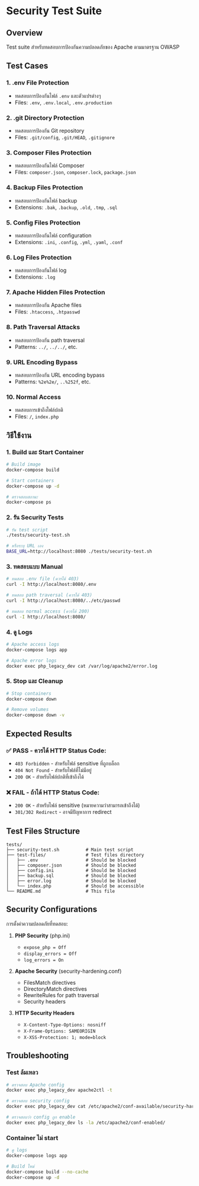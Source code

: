 # Security Test Suite

## Overview
Test suite สำหรับทดสอบการป้องกันความปลอดภัยของ Apache ตามมาตรฐาน OWASP

## Test Cases

### 1. .env File Protection
- ทดสอบการป้องกันไฟล์ `.env` และตัวแปรต่างๆ
- Files: `.env`, `.env.local`, `.env.production`

### 2. .git Directory Protection
- ทดสอบการป้องกัน Git repository
- Files: `.git/config`, `.git/HEAD`, `.gitignore`

### 3. Composer Files Protection
- ทดสอบการป้องกันไฟล์ Composer
- Files: `composer.json`, `composer.lock`, `package.json`

### 4. Backup Files Protection
- ทดสอบการป้องกันไฟล์ backup
- Extensions: `.bak`, `.backup`, `.old`, `.tmp`, `.sql`

### 5. Config Files Protection
- ทดสอบการป้องกันไฟล์ configuration
- Extensions: `.ini`, `.config`, `.yml`, `.yaml`, `.conf`

### 6. Log Files Protection
- ทดสอบการป้องกันไฟล์ log
- Extensions: `.log`

### 7. Apache Hidden Files Protection
- ทดสอบการป้องกัน Apache files
- Files: `.htaccess`, `.htpasswd`

### 8. Path Traversal Attacks
- ทดสอบการป้องกัน path traversal
- Patterns: `../`, `../../`, etc.

### 9. URL Encoding Bypass
- ทดสอบการป้องกัน URL encoding bypass
- Patterns: `%2e%2e/`, `..%252f`, etc.

### 10. Normal Access
- ทดสอบการเข้าถึงไฟล์ปกติ
- Files: `/`, `index.php`

## วิธีใช้งาน

### 1. Build และ Start Container
```bash
# Build image
docker-compose build

# Start containers
docker-compose up -d

# ตรวจสอบสถานะ
docker-compose ps
```

### 2. รัน Security Tests
```bash
# รัน test script
./tests/security-test.sh

# หรือระบุ URL เอง
BASE_URL=http://localhost:8080 ./tests/security-test.sh
```

### 3. ทดสอบแบบ Manual
```bash
# ทดสอบ .env file (ควรได้ 403)
curl -I http://localhost:8080/.env

# ทดสอบ path traversal (ควรได้ 403)
curl -I http://localhost:8080/../etc/passwd

# ทดสอบ normal access (ควรได้ 200)
curl -I http://localhost:8080/
```

### 4. ดู Logs
```bash
# Apache access logs
docker-compose logs app

# Apache error logs
docker exec php_legacy_dev cat /var/log/apache2/error.log
```

### 5. Stop และ Cleanup
```bash
# Stop containers
docker-compose down

# Remove volumes
docker-compose down -v
```

## Expected Results

### ✅ PASS - ควรได้ HTTP Status Code:
- `403 Forbidden` - สำหรับไฟล์ sensitive ที่ถูกบล็อก
- `404 Not Found` - สำหรับไฟล์ที่ไม่มีอยู่
- `200 OK` - สำหรับไฟล์ปกติที่เข้าถึงได้

### ❌ FAIL - ถ้าได้ HTTP Status Code:
- `200 OK` - สำหรับไฟล์ sensitive (หมายความว่าสามารถเข้าถึงได้)
- `301/302 Redirect` - อาจมีปัญหาการ redirect

## Test Files Structure
```
tests/
├── security-test.sh          # Main test script
├── test-files/               # Test files directory
│   ├── .env                  # Should be blocked
│   ├── composer.json         # Should be blocked
│   ├── config.ini            # Should be blocked
│   ├── backup.sql            # Should be blocked
│   ├── error.log             # Should be blocked
│   └── index.php             # Should be accessible
└── README.md                 # This file
```

## Security Configurations

การตั้งค่าความปลอดภัยที่ทดสอบ:

1. **PHP Security** (php.ini)
   - `expose_php = Off`
   - `display_errors = Off`
   - `log_errors = On`

2. **Apache Security** (security-hardening.conf)
   - FilesMatch directives
   - DirectoryMatch directives
   - RewriteRules for path traversal
   - Security headers

3. **HTTP Security Headers**
   - `X-Content-Type-Options: nosniff`
   - `X-Frame-Options: SAMEORIGIN`
   - `X-XSS-Protection: 1; mode=block`

## Troubleshooting

### Test ล้มเหลว
```bash
# ตรวจสอบ Apache config
docker exec php_legacy_dev apache2ctl -t

# ตรวจสอบ security config
docker exec php_legacy_dev cat /etc/apache2/conf-available/security-hardening.conf

# ตรวจสอบว่า config ถูก enable
docker exec php_legacy_dev ls -la /etc/apache2/conf-enabled/
```

### Container ไม่ start
```bash
# ดู logs
docker-compose logs app

# Build ใหม่
docker-compose build --no-cache
docker-compose up -d
```
